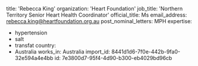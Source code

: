 title: 'Rebecca King'
organization: 'Heart Foundation'
job_title: 'Northern Territory Senior Heart Health Coordinator'
official_title: Ms
email_address: rebecca.king@heartfoundation.org.au
post_nominal_letters: MPH
expertise:
  - hypertension
  - salt
  - transfat
country:
  - Australia
works_in: Australia
import_id: 8441d1d6-7f0e-442b-9fa0-32e594a4e4bb
id: 7e3800d7-95f4-4d90-b300-eb4029bd96cb
